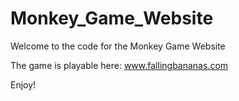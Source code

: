 # Monkey_Game_Website

Welcome to the code for the Monkey Game Website

The game is playable here: www.fallingbananas.com

Enjoy!

